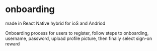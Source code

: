 # onboarding 

made in React Native 
hybrid for ioS and Andriod

Onboarding process for users to register, follow steps to onboarding, username, password, upload profile picture, then finally select sign-on reward


